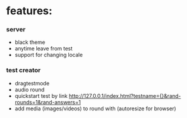 # features:

### server

- black theme
- anytime leave from test
- support for changing locale

### test creator

- dragtestmode
- audio round
- quickstart test by link http://127.0.0.1/index.html?testname={}&rand-rounds=1&rand-answers=1
- add media (images/videos) to round with (autoresize for browser)
